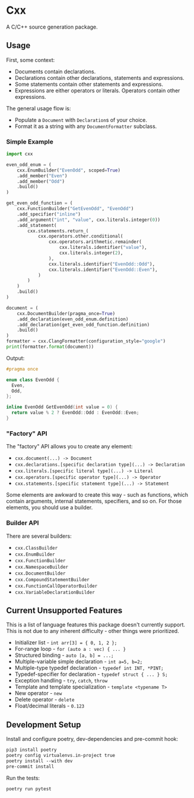 # Cxx

A C/C++ source generation package.

## Usage

First, some context:

- Documents contain declarations.
- Declarations contain other declarations, statements and expressions.
- Some statements contain other statements and expressions.
- Expressions are either operators or literals. Operators contain other expressions.

The general usage flow is:

- Populate a `Document` with `Declaration`s of your choice.
- Format it as a string with any `DocumentFormatter` subclass.

### Simple Example

```python
import cxx

even_odd_enum = (
    cxx.EnumBuilder("EvenOdd", scoped=True)
    .add_member("Even")
    .add_member("Odd")
    .build()
)

get_even_odd_function = (
    cxx.FunctionBuilder("GetEvenOdd", "EvenOdd")
    .add_specifier("inline")
    .add_argument("int", "value", cxx.literals.integer(0))
    .add_statement(
        cxx.statements.return_(
            cxx.operators.other.conditional(
                cxx.operators.arithmetic.remainder(
                    cxx.literals.identifier("value"),
                    cxx.literals.integer(2),
                ),
                cxx.literals.identifier("EvenOdd::Odd"),
                cxx.literals.identifier("EvenOdd::Even"),
            )
        )
    )
    .build()
)

document = (
    cxx.DocumentBuilder(pragma_once=True)
    .add_declaration(even_odd_enum.definition)
    .add_declaration(get_even_odd_function.definition)
    .build()
)
formatter = cxx.ClangFormatter(configuration_style="google")
print(formatter.format(document))
```

Output:

```cpp
#pragma once

enum class EvenOdd {
  Even,
  Odd,
};

inline EvenOdd GetEvenOdd(int value = 0) {
  return value % 2 ? EvenOdd::Odd : EvenOdd::Even;
}
```

### "Factory" API

The "factory" API allows you to create any element:

- `cxx.document(...) -> Document`
- `cxx.declarations.[specific declaration type](...) -> Declaration`
- `cxx.literals.[specific literal type](...) -> Literal`
- `cxx.operators.[specific operator type](...) -> Operator`
- `cxx.statements.[specific statement type](...) -> Statement`

Some elements are awkward to create this way - such as functions, which contain arguments, internal statements, specifiers, and so on. For those elements, you should use a builder.

### Builder API

There are several builders:

- `cxx.ClassBuilder`
- `cxx.EnumBuilder`
- `cxx.FunctionBuilder`
- `cxx.NamespaceBuilder`
- `cxx.DocumentBuilder`
- `cxx.CompoundStatementBuilder`
- `cxx.FunctionCallOperatorBuilder`
- `cxx.VariableDeclarationBuilder`

## Current Unsupported Features

This is a list of language features this package doesn't currently support.
This is not due to any inherent difficulty - other things were prioritized.

- Initializer list - `int arr[3] = { 0, 1, 2 };`
- For-range loop - `for (auto a : vec) { ... }`
- Structured binding - `auto [a, b] = ...;`
- Multiple-variable simple declaration - `int a=5, b=2;`
- Multiple-type typedef declaration - `typedef int INT, *PINT;`
- Typedef-specifier for declaration - `typedef struct { ... } S;`
- Exception handling - `try`, `catch`, `throw`
- Template and template specialization - `template <typename T>`
- New operator - `new`
- Delete operator - `delete`
- Float/decimal literals - `0.123`

## Development Setup

Install and configure poetry, dev-dependencies and pre-commit hook:

```txt
pip3 install poetry
poetry config virtualenvs.in-project true
poetry install --with dev
pre-commit install
```

Run the tests:

```txt
poetry run pytest
```
